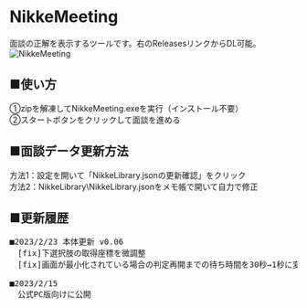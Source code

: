 # NikkeMeeting
面談の正解を表示するツールです。右のReleasesリンクからDL可能。
![NikkeMeeting](https://user-images.githubusercontent.com/125429745/220867666-6d667d4a-4e31-4c14-8aec-e9cf2f93f593.jpg)

## ■使い方
①zipを解凍してNikkeMeeting.exeを実行（インストール不要）  
②スタートボタンをクリックして面談を進める

## ■面談データ更新方法
方法1：設定を開いて「NikkeLibrary.jsonの更新確認」をクリック  
方法2：NikkeLibrary\NikkeLibrary.jsonをメモ帳で開いて自力で修正

## ■更新履歴
<pre>
■2023/2/23 本体更新 v0.06
　[fix]下選択肢の取得座標を微調整
　[fix]画面が最小化されている場合の判定再開までの待ち時間を30秒→1秒に変更

■2023/2/15
　公式PC版向けに公開
</pre>
